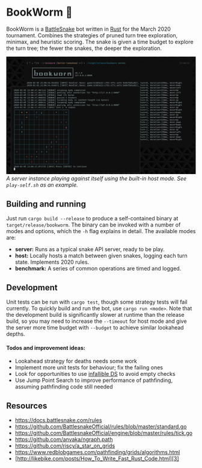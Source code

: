 # BookWorm 🐛

BookWorm is a [BattleSnake][1] bot written in [Rust][2] for the March 2020 tournament. Combines the strategies of pruned turn tree exploration, minimax, and heuristic scoring. The snake is given a time budget to explore the turn tree; the fewer the snakes, the deeper the exploration.

![](screenshot.png)
_A server instance playing against itself using the built-in host mode. See `play-self.sh` as an example._

## Building and running

Just run `cargo build --release` to produce a self-contained binary at `target/release/bookworm`. The binary can be invoked with a number of modes and options, which the `-h` flag explains in detail. The available modes are:

* **server:** Runs as a typical snake API server, ready to be play.
* **host:** Locally hosts a match between given snakes, logging each turn state. Implements 2020 rules.
* **benchmark:** A series of common operations are timed and logged.

## Development

Unit tests can be run with `cargo test`, though some strategy tests will fail currently. To quickly build and run the bot, use `cargo run <mode>`. Note that the development build is significantly slower at runtime than the release build, so you may need to increase the `--timeout` for host mode and give the server more time budget with `--budget` to achieve similar lookahead depths.

#### Todos and improvement ideas:
* Lookahead strategy for deaths needs some work
* Implement more unit tests for behaviour; fix the failing ones
* Look for opportunities to use [infallible DS][3] to avoid empty checks
* Use Jump Point Search to improve performance of pathfinding, assuming pathfinding code still needed

## Resources

* https://docs.battlesnake.com/rules
* https://github.com/BattlesnakeOfficial/rules/blob/master/standard.go
* https://github.com/BattlesnakeOfficial/engine/blob/master/rules/tick.go
* https://github.com/anvaka/ngraph.path
* https://github.com/riscy/a_star_on_grids
* https://www.redblobgames.com/pathfinding/grids/algorithms.html
* [http://likebike.com/posts/How_To_Write_Fast_Rust_Code.html][3]

[1]: https://play.battlesnake.com/
[2]: https://www.rust-lang.org/
[3]: http://likebike.com/posts/How_To_Write_Fast_Rust_Code.html
